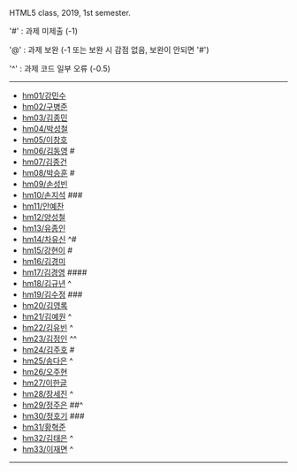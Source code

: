 HTML5 class, 2019, 1st semester.

'#' : 과제 미제출 (-1)

'@' : 과제 보완 (-1 또는 보완 시 감점 없음, 보완이 안되면 '#')

'^' : 과제 코드 일부 오류 (-0.5)

***
- [hm01/강민수](https://github.com/kangminsooKMS/hm01) 
- [hm02/구병준](https://github.com/GubyeongJun/hm02)
- [hm03/김종민](https://github.com/ghs1472/hm03)
- [hm04/박성철](https://github.com/parkseongcheol/hm04)
- [hm05/이창호](https://github.com/lchho96/hm05)
- [hm06/김동영](https://github.com/badaral/hm06) #
- [hm07/김종건](https://github.com/kjg9704/hm07)
- [hm08/박승훈](https://github.com/wirrinomp12/hm08) #
- [hm09/손성빈](https://github.com/ijseongbin/hm09) 
- [hm10/손지석](https://github.com/SonJiSeok8904/hm10) ###
- [hm11/안예찬](https://github.com/dksdpcks1/hm11) 
- [hm12/양성철](https://github.com/YANGSUNGCHUL/hm12)
- [hm13/유종인](https://github.com/yujongin/hm13)
- [hm14/차유신](https://github.com/Usin96/hm14) ^#
- [hm15/강현이](https://github.com/Hyeonyi9081/hm15) #
- [hm16/김경미](https://github.com/kyungmi0120/hm16)
- [hm17/김경영](https://github.com/IjuHM17/hm17) ####
- [hm18/김규년](https://github.com/kgn4746/hm18) ^
- [hm19/김수정](https://github.com/aaaa/hm19) ###
- [hm20/김영록](https://github.com/septempeccatis/hm20)
- [hm21/김예원](https://github.com/yewon1621/hm21) ^
- [hm22/김유빈](https://github.com/kybb0709/hm22) ^
- [hm23/김정인](https://github.com/ruby723/hm23) ^^
- [hm24/김주호](https://github.com/juhokim121/hm24) #
- [hm25/송다은](https://github.com/daeun99/hm25) ^
- [hm26/오주현](https://github.com/wngus0317/hm26)
- [hm27/이한글](https://github.com/hangle9449/hm27) 
- [hm28/장세진](https://github.com/sejin573/hm28) ^
- [hm29/정주은](https://github.com/jueun111/hm29) ##^
- [hm30/정호기](https://github.com/aaaa/hm30) ###
- [hm31/황혁준](https://github.com/FL08/HM31) 
- [hm32/김태은](https://github.com/appekm/hm32) ^
- [hm33/이재면](https://github.com/JaeMyeon/hm33) ^
***

